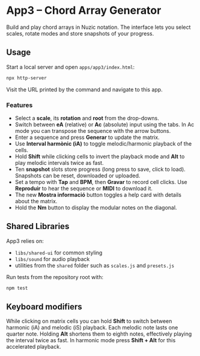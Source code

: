 # App3 – Chord Array Generator

Build and play chord arrays in Nuzic notation. The interface lets you select scales, rotate modes and store snapshots of your progress.

## Usage

Start a local server and open `apps/app3/index.html`:

```bash
npx http-server
```

Visit the URL printed by the command and navigate to this app.

### Features

- Select a **scale**, its **rotation** and **root** from the drop-downs.
- Switch between **eA** (relative) or **Ac** (absolute) input using the tabs. In Ac mode you can transpose the sequence with the arrow buttons.
- Enter a sequence and press **Generar** to update the matrix.
- Use **Interval harmònic (iA)** to toggle melodic/harmonic playback of the cells.
- Hold **Shift** while clicking cells to invert the playback mode and **Alt** to play melodic intervals twice as fast.
- Ten **snapshot** slots store progress (long press to save, click to load). Snapshots can be reset, downloaded or uploaded.
- Set a tempo with **Tap** and **BPM**, then **Gravar** to record cell clicks. Use **Reproduir** to hear the sequence or **MIDI** to download it.
- The new **Mostra informació** button toggles a help card with details about the matrix.
- Hold the **Nm** button to display the modular notes on the diagonal.

## Shared Libraries

App3 relies on:

- `libs/shared-ui` for common styling
- `libs/sound` for audio playback
- utilities from the `shared` folder such as `scales.js` and `presets.js`

Run tests from the repository root with:

```bash
npm test
```

## Keyboard modifiers

While clicking on matrix cells you can hold **Shift** to switch between harmonic
(iA) and melodic (iS) playback. Each melodic note lasts one quarter note. Holding
**Alt** shortens them to eighth notes, effectively playing the interval twice as
fast. In harmonic mode press **Shift + Alt** for this accelerated playback.
